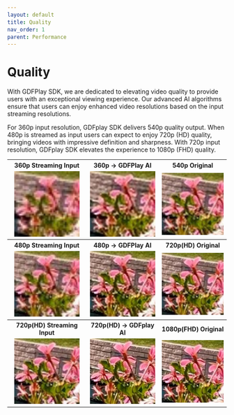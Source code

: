 ```yaml
---
layout: default
title: Quality
nav_order: 1
parent: Performance
---
```


# Quality

With GDFPlay SDK, we are dedicated to elevating video quality to provide users with an exceptional viewing experience. Our advanced AI algorithms ensure that users can enjoy enhanced video resolutions based on the input streaming resolutions.

For 360p input resolution, GDFplay SDK delivers 540p quality output. When 480p is streamed as input users can expect to enjoy 720p (HD) quality, bringing videos with impressive definition and sharpness. With 720p input resolution, GDFplay SDK elevates the experience to 1080p (FHD) quality.


<table>
    <tr>
        <th>
            360p Streaming Input
        </th>
        <th>
            360p → GDFPlay AI
        </th>
        <th>
            540p Original
        </th>
    </tr>
    <tr>
        <td align="center">
            <img src="/assets/images/360p_original/IMG_6811_crop_40x40.JPG" style="width: 150px">
        </td>
        <td align="center">
            <img src="/assets/images/360p_sr/IMG_1957_crop_80x80.JPG" style="width: 150px">
        </td>
        <td align="center">
            <img src="/assets/images/540p_original/IMG_4880_360sr_compare_crop_80x80.JPG" style="width: 150px">
        </td>
    </tr>
    <tr>
        <th>
            480p Streaming Input
        </th>
        <th>
            480p → GDFPlay AI
        </th>
        <th>
            720p(HD) Original
        </th>
    </tr>
    <tr>
        <td align="center">
            <img src="/assets/images/480p_original/IMG_7421_crop_55x55.JPG" style="width: 150px">
        </td>
        <td align="center">
            <img src="/assets/images/480p_sr/IMG_3217_crop_110x110.JPG" style="width: 150px">
        </td>
        <td align="center">
            <img src="/assets/images/720p_original/IMG_6106_480_sr_compare_crop_110x110.JPG" style="width: 150px">
        </td>
    </tr>
    <tr>
        <th>
            720p(HD) Streaming Input
        </th>
        <th>
            720p(HD) → GDFplay AI
        </th>
        <th>
            1080p(FHD) Original
        </th>
    </tr>
    <tr>
        <td align="center">
            <img src="/assets/images/720p_original/IMG_6106_480_sr_compare_crop_110x110.JPG" style="width: 150px">
        </td>
        <td align="center">
            <img src="/assets/images/720p_sr/IMG_3828_crop_160x160.JPG" style="width: 150px">
        </td>
        <td align="center">
            <img src="/assets/images/1080p_original/IMG_6533_720_sr_compare_crop_160x160.JPG" style="width: 150px">
        </td>
    </tr>
</table>